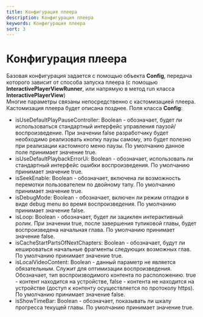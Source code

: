 ```yaml
---
title: Конфигурация плеера
description: Конфигурация плеера
keywords: Конфигурация плеера
sort: 3 
---
```


# Конфигурация плеера

Базовая конфигурация задается с помощью объекта **Config**, передача которого зависит от способа запуска плеера
(с помощью **InteractivePlayerViewRunner**, или напрямую в метод run класса **InteractivePlayerView**)  
Многие параметры связаны непосредственно с кастомизацией плеера. Кастомизация плеера будет описана позднее.
Поля класса **Config**:

- isUseDefaultPlayPauseController: Boolean - обозначает, будет ли использоваться стандартный
  интерфейс управления паузой/воспроизведение. При значении false разработчику будет необходимо реализовать кнопку паузы самому,
  это будет полезно при реализации кастомного меню паузы. По умолчанию данное поле принимает значение true.
- isUseDefaultPlaybackErrorUi: Boolean - обозначает, использовать ли стандартный интерфейс ошибки
  воспроизведения. По умолчанию принимает значение true.
- isSeekEnable: Boolean - обозначает, включена ли возможность перемотки пользователем по двойному тапу.
  По умолчанию принимает значение true.
- isDebugMode: Boolean - обозначает, включен ли режим отладки в виде debug menu во время воспроизведения.
  По умолчанию принимает значение false.
- isLoop: Boolean - обозначает, будет ли зациклен интерактивный ролик. При значении true, после завершения
  тупиковой главы, будет воспроизведена начальная глава. По умолчанию принимает значение false.
- isCacheStartPartsOfNextChapters: Boolean - обозначает, будут ли кешироваться начальные фрагменты следующих
  возможных глав. По умолчанию принимает значение true.
- isLocalVideoContent: Boolean - данный параметр не является обязательным. Служит для оптимизации
  воспроизведения. Обозначает, тип воспроизводимого контента по расположению. true - контент находится на устройстве,
  false - контента не находится на устройстве (доступ к контенту осуществляется по протоколу https).
  По умолчанию принимает значение false.
- isShowTimeBar: Boolean - обозначает, показывать ли шкалу прогресса текущей главы. По умолчанию
  принимает значение true.
